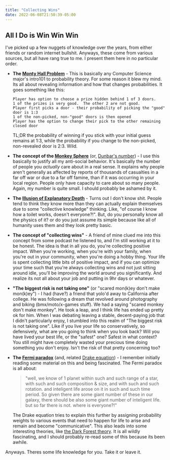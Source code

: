 ```yaml
---
title: "Collecting Wins"
date: 2022-06-08T21:50:39-05:00
---
```


## All I Do is Win Win Win ##

I've picked up a few nuggets of knowledge over the years, from either friends or random internet bullshit.  Anyways, these come from various sources, but all have rang true to me.  I present them here in no particular order.

* **The [Monty Hall Problem](https://en.wikipedia.org/wiki/Monty_Hall_problem)** - This is basically any Computer Science major's intro101 to probability theory.  For some reason it blew my mind. Its all about revealing information and how that changes probabilities.  It goes something like this:

    ```
    Player has option to choose a prize hidden behind 1 of 3 doors.
    1 of the prizes is very good.  The other 2 are not good.
    Player first picks a door - their probability of picking the "good" door is 1:3
    1 of the non-picked, non-"good" doors is then opened
    Player has the option to change their pick to the other remaining closed door
    ```
    TL;DR the probability of winning if you stick with your initial guess remains at 1:3, while the probability if you change to the non-picked, non-revealed door is 2:3.  Wild.

* **The concept of the [Monkey Sphere](https://www.cracked.com/article_14990_what-monkeysphere.html)** (or, [Dunbar's number](https://en.wikipedia.org/wiki/Dunbar%27s_number)) - I use this basically to justify all my anti-social behavior.  It's basically the number of people you _actually_ care about in a real sense.  It explains why people aren't generally as affected by reports of thousands of casualties in a far off war or due to a far off famine, than if it was occurring in your local region.  People only have capacity to care about so many people.  Again, my number is quite small.  I should probably be ashamed by it.

* **The [Illusion of Explanatory Depth](https://en.wikipedia.org/wiki/Illusion_of_explanatory_depth)** - Turns out I don't know shit.  People tend to think they know more than they can actually explain themselves due to some "collective knowledge" thinking.  Like, "of course I know how a toilet works, doesn't everyone?!".  But, do you personally know all the physics of it?  or do you just assume its simple because like all of humanity uses them and they look pretty basic.

* **The concept of "collecting wins"** - A friend of mine clued me into this concept from some podcast he listened to, and I'm still working at it to be honest.  The idea is that in all you do, you're collecting positive impact.  When you're working, when you're with your family, when you're out in your community, when you're doing a hobby thing.  Your life is spent collecting little bits of positive impact, and if you can optimize your time such that you're always collecting wins and not just sitting around idle, you'll be improving the world around you significantly.  And realize its not all about your job and putting in 9hr days or whatever.

* **"The biggest risk is not taking one"** (or "scared mon(k)ey don't make mon(k)ey") - I had (have?) a friend that yolo'd away to California after college.  He was following a dream that revolved around photography and biking (bmx/moto/x-games stuff).  We had a saying "scared monkey don't make monkey".  He took a leap, and I think life has ended up pretty ok for him.  When I was debating leaving a stable, decent-paying job that I didn't particularly enjoy, I stumbled into this realm of "The biggest risk is not taking one".  Like if you live your life so conservatively, so defensively, what are you going to think when you look back?  Will you have lived your best life, or the "safest" one?  Safest in what context?  You still might have completely wasted your precious time doing something you don't enjoy.  Isn't the risk of that pretty concerning too?

* **The [Fermi paradox](https://en.wikipedia.org/wiki/Fermi_paradox)** (and, related [Drake equation](https://en.wikipedia.org/wiki/Drake_equation)) - I remember initially reading some material on this and being fascinated. The Fermi paradox is all about:

    > "well, we know of 1 planet within such and such range of a star, with such and such composition & size, and with such and such rotation.  and inteligent life arose on it in such and such time period.  So given there are some giant number of these in our galaxy, there should be also some giant number of inteligent life.  but so far there is not.  where is everyone?!"

    The Drake equation tries to explain this further by assigning probability weights to various events that need to happen for life to arise and remain and become "communicative".  This also leads into some interesting theories, like [the Dark Forest theory](https://bigthink.com/surprising-science/the-dark-forest-theory-a-terrifying-explanation-of-why-we-havent-heard-from-aliens-yet/).  It is all wildly fascinating, and I should probably re-read some of this because its been awhile.

Anyways.  Theres some life knowledge for you.  Take it or leave it.


